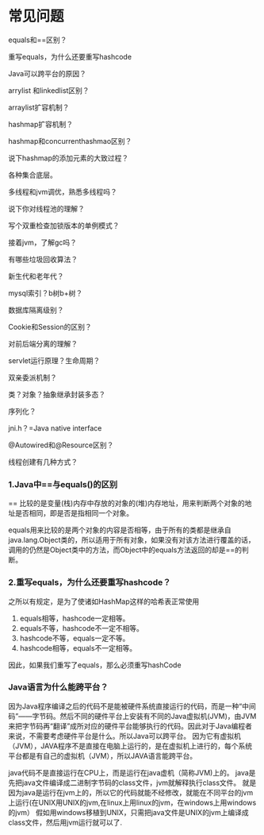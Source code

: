 # 常见问题



equals和==区别？

重写equals，为什么还要重写hashcode

Java可以跨平台的原因？

arrylist 和linkedlist区别？

arraylist扩容机制？

hashmap扩容机制？

hashmap和concurrenthashmao区别？

说下hashmap的添加元素的大致过程？

各种集合底层。

多线程和jvm调优，熟悉多线程吗？

说下你对线程池的理解？

写个双重检查加锁版本的单例模式？

接着jvm，了解gc吗？

有哪些垃圾回收算法？

新生代和老年代？

mysql索引？b树b+树？

数据库隔离级别？

Cookie和Session的区别？

对前后端分离的理解？

servlet运行原理？生命周期？

双亲委派机制？

类？对象？抽象继承封装多态？

序列化？

jni.h？=Java native interface

@Autowired和@Resource区别？

线程创建有几种方式？



### 1.Java中==与equals()的区别

== 比较的是变量(栈)内存中存放的对象的(堆)内存地址，用来判断两个对象的地址是否相同，即是否是指相同一个对象。

equals用来比较的是两个对象的内容是否相等，由于所有的类都是继承自java.lang.Object类的，所以适用于所有对象，如果没有对该方法进行覆盖的话，调用的仍然是Object类中的方法，而Object中的equals方法返回的却是==的判断。



### 2.重写equals，为什么还要重写hashcode？

之所以有规定，是为了使诸如HashMap这样的哈希表正常使用

1. equals相等，hashcode一定相等。
2. equals不等，hashcode不一定不相等。
3. hashcode不等，equals一定不等。
4. hashcode相等，equals不一定相等。

因此，如果我们重写了equals，那么必须重写hashCode





### Java语言为什么能跨平台？

因为Java程序编译之后的代码不是能被硬件系统直接运行的代码，而是一种“中间码”——字节码。然后不同的硬件平台上安装有不同的Java虚拟机(JVM)，由JVM来把字节码再“翻译”成所对应的硬件平台能够执行的代码。因此对于Java编程者来说，不需要考虑硬件平台是什么。所以Java可以跨平台。
因为它有虚拟机（JVM），JAVA程序不是直接在电脑上运行的，是在虚拟机上进行的，每个系统平台都是有自己的虚拟机（JVM），所以JAVA语言能跨平台。 

java代码不是直接运行在CPU上，而是运行在java虚机（简称JVM)上的。 
  java是先把java文件编译成二进制字节码的class文件，jvm就解释执行class文件。 
  就是因为java是运行在jvm上的，所以它的代码就能不经修改，就能在不同平台的jvm上运行(在UNIX用UNIX的jvm,在linux上用linux的jvm，在windows上用windows的jvm） 
  假如用windows移植到UNIX，只需把java文件是UNIX的jvm上编译成class文件，然后用jvm运行就可以了.  


